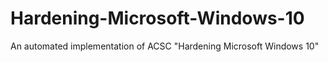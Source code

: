 # Hardening-Microsoft-Windows-10
An automated implementation of ACSC "Hardening Microsoft Windows 10"
